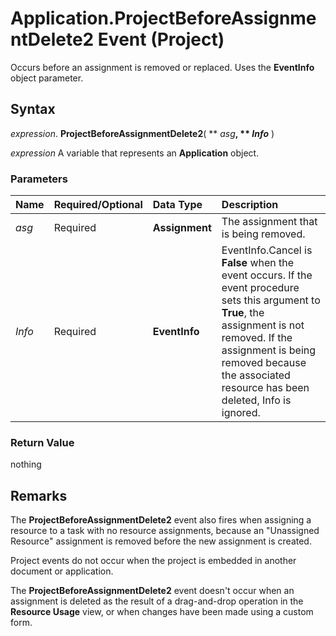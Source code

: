 
# Application.ProjectBeforeAssignmentDelete2 Event (Project)

Occurs before an assignment is removed or replaced. Uses the  **EventInfo** object parameter.


## Syntax

 _expression_. **ProjectBeforeAssignmentDelete2**( ** _asg_**, ** _Info_** )

 _expression_ A variable that represents an **Application** object.


### Parameters



|**Name**|**Required/Optional**|**Data Type**|**Description**|
|:-----|:-----|:-----|:-----|
| _asg_|Required|**Assignment**|The assignment that is being removed.|
| _Info_|Required|**EventInfo**|EventInfo.Cancel is  **False** when the event occurs. If the event procedure sets this argument to **True**, the assignment is not removed. If the assignment is being removed because the associated resource has been deleted, Info is ignored.|

### Return Value

nothing


## Remarks

The  **ProjectBeforeAssignmentDelete2** event also fires when assigning a resource to a task with no resource assignments, because an "Unassigned Resource" assignment is removed before the new assignment is created.

Project events do not occur when the project is embedded in another document or application. 

The  **ProjectBeforeAssignmentDelete2** event doesn't occur when an assignment is deleted as the result of a drag-and-drop operation in the **Resource Usage** view, or when changes have been made using a custom form.

